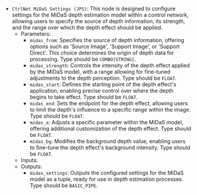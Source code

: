 - `CtrlNet MiDaS Settings (JPS)`: This node is designed to configure settings for the MiDaS depth estimation model within a control network, allowing users to specify the source of depth information, its strength, and the range over which the depth effect should be applied.
    - Parameters:
        - `midas_from`: Specifies the source of depth information, offering options such as 'Source Image', 'Support Image', or 'Support Direct'. This choice determines the origin of depth data for processing. Type should be `COMBO[STRING]`.
        - `midas_strength`: Controls the intensity of the depth effect applied by the MiDaS model, with a range allowing for fine-tuned adjustments to the depth perception. Type should be `FLOAT`.
        - `midas_start`: Defines the starting point of the depth effect's application, enabling precise control over where the depth begins to take effect. Type should be `FLOAT`.
        - `midas_end`: Sets the endpoint for the depth effect, allowing users to limit the depth's influence to a specific range within the image. Type should be `FLOAT`.
        - `midas_a`: Adjusts a specific parameter within the MiDaS model, offering additional customization of the depth effect. Type should be `FLOAT`.
        - `midas_bg`: Modifies the background depth value, enabling users to fine-tune the depth effect's background intensity. Type should be `FLOAT`.
    - Inputs:
    - Outputs:
        - `midas_settings`: Outputs the configured settings for the MiDaS model as a tuple, ready for use in depth estimation processes. Type should be `BASIC_PIPE`.
